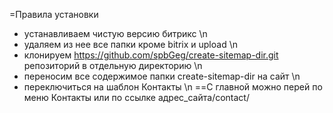 =Правила установки
* устанавливаем чистую версию битрикс \n
* удаляем из нее все папки кроме bitrix и upload \n
* клонируем https://github.com/spbGeg/create-sitemap-dir.git репозиторий в отдельную директорию \n
* переносим все содержимое папки create-sitemap-dir  на сайт \n
* переключиться на шаблон Контакты \n
==С главной можно перей по меню Контакты или по ссылке адрес_сайта/contact/ 
